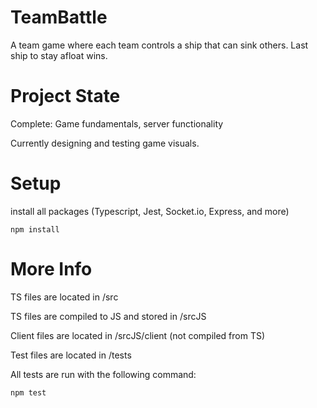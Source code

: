 # TeamBattle

A team game where each team controls a ship that can sink others. Last
ship to stay afloat wins.

# Project State

Complete: Game fundamentals, server functionality

Currently designing and testing game visuals.

# Setup

install all packages (Typescript, Jest, Socket.io, Express, and more)

``` 
npm install 
```

# More Info

TS files are located in /src 

TS files are compiled to JS and stored in /srcJS

Client files are located in /srcJS/client (not compiled from TS)

Test files are located in /tests

All tests are run with the following command:
```
npm test
```

